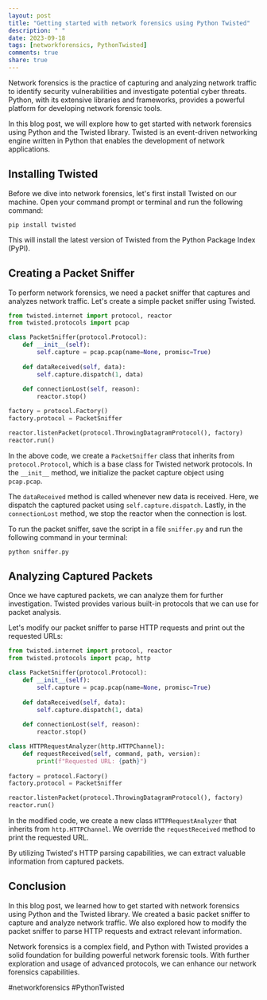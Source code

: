 ```yaml
---
layout: post
title: "Getting started with network forensics using Python Twisted"
description: " "
date: 2023-09-18
tags: [networkforensics, PythonTwisted]
comments: true
share: true
---
```


Network forensics is the practice of capturing and analyzing network traffic to identify security vulnerabilities and investigate potential cyber threats. Python, with its extensive libraries and frameworks, provides a powerful platform for developing network forensic tools.

In this blog post, we will explore how to get started with network forensics using Python and the Twisted library. Twisted is an event-driven networking engine written in Python that enables the development of network applications.

## Installing Twisted

Before we dive into network forensics, let's first install Twisted on our machine. Open your command prompt or terminal and run the following command:

```shell
pip install twisted
```

This will install the latest version of Twisted from the Python Package Index (PyPI).

## Creating a Packet Sniffer

To perform network forensics, we need a packet sniffer that captures and analyzes network traffic. Let's create a simple packet sniffer using Twisted.

```python
from twisted.internet import protocol, reactor
from twisted.protocols import pcap

class PacketSniffer(protocol.Protocol):
    def __init__(self):
        self.capture = pcap.pcap(name=None, promisc=True)
        
    def dataReceived(self, data):
        self.capture.dispatch(1, data)
        
    def connectionLost(self, reason):
        reactor.stop()

factory = protocol.Factory()
factory.protocol = PacketSniffer

reactor.listenPacket(protocol.ThrowingDatagramProtocol(), factory)
reactor.run()
```

In the above code, we create a `PacketSniffer` class that inherits from `protocol.Protocol`, which is a base class for Twisted network protocols. In the `__init__` method, we initialize the packet capture object using `pcap.pcap`.

The `dataReceived` method is called whenever new data is received. Here, we dispatch the captured packet using `self.capture.dispatch`. Lastly, in the `connectionLost` method, we stop the reactor when the connection is lost.

To run the packet sniffer, save the script in a file `sniffer.py` and run the following command in your terminal:

```shell
python sniffer.py
```

## Analyzing Captured Packets

Once we have captured packets, we can analyze them for further investigation. Twisted provides various built-in protocols that we can use for packet analysis.

Let's modify our packet sniffer to parse HTTP requests and print out the requested URLs:

```python
from twisted.internet import protocol, reactor
from twisted.protocols import pcap, http

class PacketSniffer(protocol.Protocol):
    def __init__(self):
        self.capture = pcap.pcap(name=None, promisc=True)
        
    def dataReceived(self, data):
        self.capture.dispatch(1, data)
        
    def connectionLost(self, reason):
        reactor.stop()

class HTTPRequestAnalyzer(http.HTTPChannel):
    def requestReceived(self, command, path, version):
        print(f"Requested URL: {path}")
        
factory = protocol.Factory()
factory.protocol = PacketSniffer

reactor.listenPacket(protocol.ThrowingDatagramProtocol(), factory)
reactor.run()
```

In the modified code, we create a new class `HTTPRequestAnalyzer` that inherits from `http.HTTPChannel`. We override the `requestReceived` method to print the requested URL.

By utilizing Twisted's HTTP parsing capabilities, we can extract valuable information from captured packets.

## Conclusion

In this blog post, we learned how to get started with network forensics using Python and the Twisted library. We created a basic packet sniffer to capture and analyze network traffic. We also explored how to modify the packet sniffer to parse HTTP requests and extract relevant information.

Network forensics is a complex field, and Python with Twisted provides a solid foundation for building powerful network forensic tools. With further exploration and usage of advanced protocols, we can enhance our network forensics capabilities.

#networkforensics #PythonTwisted